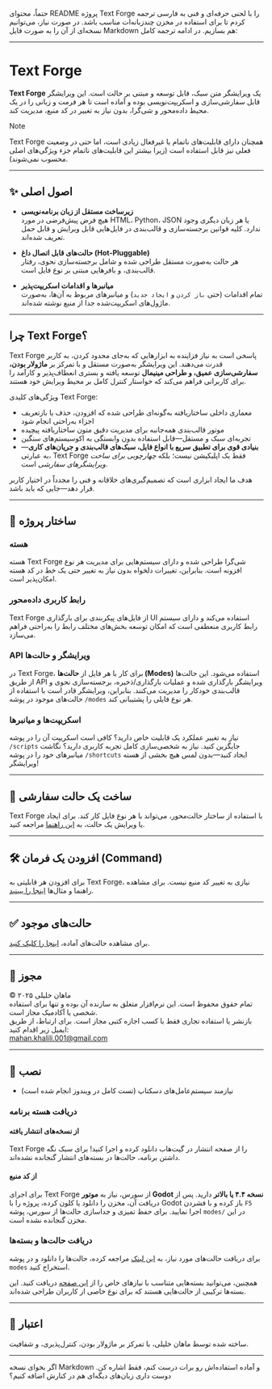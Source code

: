 حتماً، محتوای README پروژه Text Forge را با لحنی حرفه‌ای و فنی به فارسی ترجمه کردم تا برای استفاده در مخزن چندزبانه‌ات مناسب باشد. در صورت نیاز، می‌توانیم نسخه‌ای از آن را به صورت فایل Markdown هم بسازیم. در ادامه ترجمه کامل:

---

# Text Forge

**Text Forge** یک ویرایشگر متن سبک، قابل توسعه و مبتنی بر حالت است. این ویرایشگر قابل سفارشی‌سازی و اسکریپت‌نویسی بوده و آماده است تا هر فرمت و زبانی را در یک محیط داده‌محور و شی‌گرا، بدون نیاز به تغییر در کد منبع، مدیریت کند.

> [!Note]
> Text Forge همچنان دارای قابلیت‌های ناتمام یا غیرفعال زیادی است، اما حتی در وضعیت فعلی نیز قابل استفاده است (زیرا بیشتر این قابلیت‌های ناتمام جزء ویژگی‌های اصلی محسوب نمی‌شوند).

---

## ✨ اصول اصلی

- **زیرساخت مستقل از زبان برنامه‌نویسی**  
  هیچ فرض پیش‌فرضی در مورد HTML، Python، JSON یا هر زبان دیگری وجود ندارد. کلیه قوانین برجسته‌سازی و قالب‌بندی در فایل‌هایی قابل ویرایش و قابل حمل تعریف شده‌اند.

- **حالت‌های قابل اتصال داغ (Hot-Pluggable)**  
  هر حالت به‌صورت مستقل طراحی شده و شامل برجسته‌سازی نحوی، رفتار قالب‌بندی، و بافرهایی مبتنی بر نوع فایل است.

- **میانبرها و اقدامات اسکریپت‌پذیر**  
  تمام اقدامات (حتی `باز کردن` و `ایجاد جدید`) و میانبرهای مربوط به آن‌ها، به‌صورت ماژول‌های اسکریپت‌شده جدا از منبع نوشته شده‌اند.

---

## چرا Text Forge؟

Text Forge پاسخی است به نیاز فزاینده به ابزارهایی که به‌جای محدود کردن، به کاربر قدرت می‌دهند. این ویرایشگر به‌صورت مستقل و با تمرکز بر **ماژولار بودن، سفارشی‌سازی عمیق، و طراحی مینیمال** توسعه یافته و بستری انعطاف‌پذیر و کارآمد را برای کاربرانی فراهم می‌کند که خواستار کنترل کامل بر محیط ویرایش خود هستند.

ویژگی‌های کلیدی Text Forge:
- معماری داخلی ساختاریافته به‌گونه‌ای طراحی شده که افزودن، حذف یا بازتعریف اجزاء به‌راحتی انجام شود
- موتور قالب‌بندی همه‌جانبه برای مدیریت دقیق متون ساختاریافته پیچیده
- تجربه‌ای سبک و مستقل—قابل استفاده بدون وابستگی به اکوسیستم‌های سنگین
- **بنیادی قوی برای تطبیق سریع با انواع فایل، سبک‌های قالب‌بندی و جریان‌های کاری**—به عبارتی، Text Forge فقط یک اپلیکیشن نیست؛ بلکه *چهارچوبی برای ساخت ویرایشگرهای سفارشی* است.

هدف ما ایجاد ابزاری است که تصمیم‌گیری‌های خلاقانه و فنی را مجدداً در اختیار کاربر قرار دهد—جایی که باید باشد.

---

## 🧠 ساختار پروژه

### هسته
هسته Text Forge شی‌گرا طراحی شده و دارای سیستم‌هایی برای مدیریت هر نوع افزونه است. بنابراین، تغییرات دلخواه بدون نیاز به تغییر حتی یک خط در کد هسته امکان‌پذیر است.

### رابط کاربری داده‌محور
Text Forge از فایل‌های پیکربندی برای بارگذاری UI استفاده می‌کند و دارای سیستم رابط کاربری منعطفی است که امکان توسعه بخش‌های مختلف رابط را به‌راحتی فراهم می‌سازد.

### API ویرایشگر و حالت‌ها
در Text Forge، برای کار با هر فایل از **حالت‌ها (Modes)** استفاده می‌شود. این حالت‌ها از طریق API ویرایشگر بارگذاری شده و عملیات بارگذاری/ذخیره، برجسته‌سازی نحوی و قالب‌بندی خودکار را مدیریت می‌کنند. بنابراین، ویرایشگر قادر است با استفاده از حالت‌های موجود در پوشه `/modes` هر نوع فایلی را پشتیبانی کند.

### اسکریپت‌ها و میانبرها
نیاز به تغییر عملکرد یک قابلیت خاص دارید؟ کافی است اسکریپت آن را در پوشه `/scripts` جایگزین کنید. نیاز به شخصی‌سازی کامل تجربه کاربری دارید؟ نگاشت میانبرهای خود را در پوشه `/shortcuts` ایجاد کنید—بدون لمس هیچ بخشی از هسته ویرایشگر!

---

## 🧩 ساخت یک حالت سفارشی

Text Forge با استفاده از ساختار حالت‌محور، می‌تواند با هر نوع فایل کار کند. برای ایجاد یا ویرایش یک حالت، به [این راهنما](https://github.com/mkh-user/text-forge) مراجعه کنید.

---

## 🛠 افزودن یک فرمان (Command)

برای افزودن هر قابلیتی به Text Forge، نیازی به تغییر کد منبع نیست. برای مشاهده راهنما و مثال‌ها [اینجا را ببینید](https://github.com/mkh-user/text-forge).

---

## ✅ حالت‌های موجود

برای مشاهده حالت‌های آماده، [اینجا را کلیک کنید](https://github.com/mkh-user/text-forge).

---

## 🔐 مجوز

© ۲۰۲۵ ماهان خلیلی  
تمام حقوق محفوظ است. این نرم‌افزار متعلق به سازنده آن بوده و تنها برای استفاده شخصی یا آکادمیک مجاز است.  
بازنشر یا استفاده تجاری فقط با کسب اجازه کتبی مجاز است. برای ارتباط، از طریق ایمیل زیر اقدام کنید:  
[mahan.khalili.001@gmail.com](mailto:mahan.khalili.001@gmail.com)

---

## 🚀 نصب

- نیازمند سیستم‌عامل‌های دسکتاپ (تست کامل در ویندوز انجام شده است)

### دریافت هسته برنامه  
#### از نسخه‌های انتشار یافته  
Text Forge را از صفحه انتشار در گیت‌هاب دانلود کرده و اجرا کنید! برای سبک نگه داشتن برنامه، حالت‌ها در بسته‌های انتشار گنجانده نشده‌اند.

#### از کد منبع  
برای اجرای Text Forge از سورس، نیاز به **موتور Godot نسخه ۴.۴ یا بالاتر** دارید. پس از دریافت آن، مخزن را دانلود یا کلون کرده، پروژه را با Godot باز کرده و با فشردن `F5` اجرا نمایید. برای حفظ تمیزی و جداسازی حالت‌ها از سورس، پوشه `modes/` در این مخزن گنجانده نشده است.

### دریافت حالت‌ها و بسته‌ها  
برای دریافت حالت‌های مورد نیاز، به [این لینک](https://github.com/mkh-user/text-forge-modes/releases) مراجعه کرده، حالت‌ها را دانلود و در پوشه `modes` استخراج کنید.

همچنین، می‌توانید بسته‌هایی متناسب با نیازهای خاص را از [این صفحه](https://github.com/mkh-user/text-forge-modes/wiki/Packages) دریافت کنید. این بسته‌ها ترکیبی از حالت‌هایی هستند که برای نوع خاصی از کاربران طراحی شده‌اند.

---

## 🙌 اعتبار

ساخته شده توسط ماهان خلیلی، با تمرکز بر ماژولار بودن، کنترل‌پذیری، و شفافیت.

---

اگر بخوای نسخه Markdown و آماده استفاده‌اش رو برات درست کنم، فقط اشاره کن. دوست داری زبان‌های دیگه‌ای هم در کنارش اضافه کنیم؟
